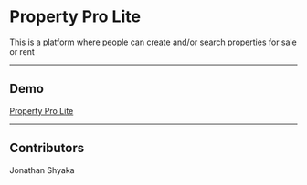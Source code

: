 # Property Pro Lite

This is a platform where people can create and/or search properties for sale or rent

---

## Demo

[Property Pro Lite](https://drayzii.github.io/property_pro_lite/UI/)

---

## Contributors

Jonathan Shyaka